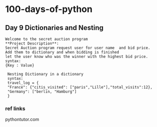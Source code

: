# 100-days-of-python

## Day 9 Dictionaries and Nesting
```
Welcome to the secret auction program
**Project Description**:
Secret Auction program request user for user name  and bid price.
Add them to dictionary and when bidding is finished
let the user know who was the winner with the highest bid price.
syntax: 
{Key : Value}

 Nesting Dictionary in a dictionary
 syntax:
 travel_log = {
 "France": {"citis_visited": ["paris","Lille"],"total_visits":12},
 "Germany": ["berlin, "Hamburg"]
 }
```

### ref links
pythontutor.com
